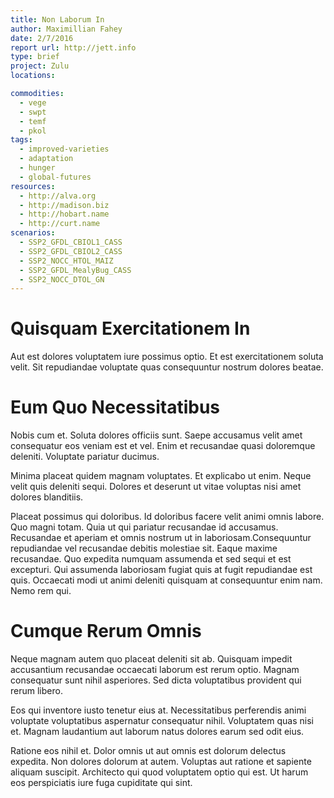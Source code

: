 ```yaml
---
title: Non Laborum In
author: Maximillian Fahey
date: 2/7/2016
report url: http://jett.info
type: brief
project: Zulu
locations:

commodities:
  - vege
  - swpt
  - temf
  - pkol
tags:
  - improved-varieties
  - adaptation
  - hunger
  - global-futures
resources:
  - http://alva.org
  - http://madison.biz
  - http://hobart.name
  - http://curt.name
scenarios:
  - SSP2_GFDL_CBIOL1_CASS
  - SSP2_GFDL_CBIOL2_CASS
  - SSP2_NOCC_HTOL_MAIZ
  - SSP2_GFDL_MealyBug_CASS
  - SSP2_NOCC_DTOL_GN
---
```

# Quisquam Exercitationem In
Aut est dolores voluptatem iure possimus optio. Et est exercitationem soluta velit. Sit repudiandae voluptate quas consequuntur nostrum dolores beatae.

# Eum Quo Necessitatibus
Nobis cum et. Soluta dolores officiis sunt. Saepe accusamus velit amet consequatur eos veniam est et vel. Enim et recusandae quasi doloremque deleniti. Voluptate pariatur ducimus.
 Minima placeat quidem magnam voluptates. Et explicabo ut enim. Neque velit quis deleniti sequi. Dolores et deserunt ut vitae voluptas nisi amet dolores blanditiis.
 Placeat possimus qui doloribus. Id doloribus facere velit animi omnis labore. Quo magni totam. Quia ut qui pariatur recusandae id accusamus. Recusandae et aperiam et omnis nostrum ut in laboriosam.Consequuntur repudiandae vel recusandae debitis molestiae sit. Eaque maxime recusandae. Quo expedita numquam assumenda et sed sequi et est excepturi. Qui assumenda laboriosam fugiat quis at fugit repudiandae est quis. Occaecati modi ut animi deleniti quisquam at consequuntur enim nam. Nemo rem qui.

# Cumque Rerum Omnis
Neque magnam autem quo placeat deleniti sit ab. Quisquam impedit accusantium recusandae occaecati laborum est rerum optio. Magnam consequatur sunt nihil asperiores. Sed dicta voluptatibus provident qui rerum libero.
 Eos qui inventore iusto tenetur eius at. Necessitatibus perferendis animi voluptate voluptatibus aspernatur consequatur nihil. Voluptatem quas nisi et. Magnam laudantium aut laborum natus dolores earum sed odit eius.
 Ratione eos nihil et. Dolor omnis ut aut omnis est dolorum delectus expedita. Non dolores dolorum at autem. Voluptas aut ratione et sapiente aliquam suscipit. Architecto qui quod voluptatem optio qui est. Ut harum eos perspiciatis iure fuga cupiditate qui sint.
